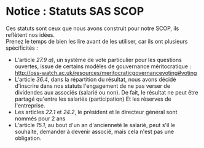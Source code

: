 # Notice : Statuts SAS SCOP

Ces statuts sont ceux que nous avons construit pour notre SCOP, ils reflètent nos idées.  
Prenez le temps de bien les lire avant de les utiliser, car ils ont plusieurs spécificités :

* L'article *27.9 a)*, un système de vote particulier pour les questions ouvertes, issue de certains modèles de gouvernance méritocratique : http://oss-watch.ac.uk/resources/meritocraticgovernancevoting#voting
* L'article *36.4*, dans la répartition du résultat, nous avons décidé d'inscrire dans nos statuts l'engagement de ne pas verser de dividendes aux associés (salarié ou non). De fait, le résultat ne peut être partagé qu'entre les salariés (participation) Et les réserves de l'entreprise.
* Les articles *22.1* et *24.2*, le président et le directeur général sont nommés pour 2 ans
* L'article *15.1*, au bout d'un an d'ancienneté le salarié, peut s'il le souhaite, demander à devenir associé, mais cela n'est pas une obligation.
